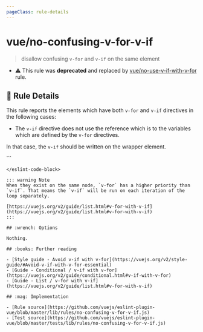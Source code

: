 ```yaml
---
pageClass: rule-details
---
```

# vue/no-confusing-v-for-v-if
> disallow confusing `v-for` and `v-if` on the same element

- :warning: This rule was **deprecated** and replaced by [vue/no-use-v-if-with-v-for](no-use-v-if-with-v-for.md) rule.

## :book: Rule Details

This rule reports the elements which have both `v-for` and `v-if` directives in the following cases:

- The `v-if` directive does not use the reference which is to the variables which are defined by the `v-for` directives.

In that case, the `v-if` should be written on the wrapper element.

<eslint-code-block :rules="{'vue/no-confusing-v-for-v-if': ['error']}">
```
<template>
  <!-- ✓ GOOD -->
  <TodoItem
    v-for="todo in todos"
    v-if="todo.shown"
    :todo="todo"
  />
  <ul v-if="shown">
    <TodoItem
      v-for="todo in todos"
      :todo="todo"
    />
  </ul>

  <!-- ✗ BAD -->
  <TodoItem
    v-if="complete"
    v-for="todo in todos"
    :todo="todo"
  />
</template>
```
</eslint-code-block>

::: warning Note
When they exist on the same node, `v-for` has a higher priority than `v-if`. That means the `v-if` will be run on each iteration of the loop separately.

[https://vuejs.org/v2/guide/list.html#v-for-with-v-if](https://vuejs.org/v2/guide/list.html#v-for-with-v-if)
:::

## :wrench: Options

Nothing.

## :books: Further reading

- [Style guide - Avoid v-if with v-for](https://vuejs.org/v2/style-guide/#Avoid-v-if-with-v-for-essential)
- [Guide - Conditional / v-if with v-for](https://vuejs.org/v2/guide/conditional.html#v-if-with-v-for)
- [Guide - List / v-for with v-if](https://vuejs.org/v2/guide/list.html#v-for-with-v-if)

## :mag: Implementation

- [Rule source](https://github.com/vuejs/eslint-plugin-vue/blob/master/lib/rules/no-confusing-v-for-v-if.js)
- [Test source](https://github.com/vuejs/eslint-plugin-vue/blob/master/tests/lib/rules/no-confusing-v-for-v-if.js)
